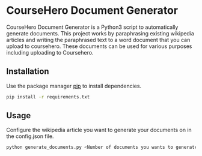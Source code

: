 # CourseHero Document Generator

CourseHero Document Generator is a Python3 script to automatically generate documents. This project works by paraphrasing existing wikipedia articles and writing the paraphrased text to a word document that you can upload to coursehero. These documents can be used for various purposes including uploading to Coursehero.

## Installation

Use the package manager [pip](https://pip.pypa.io/en/stable/) to install dependencies.

```bash
pip install -r requirements.txt
```

## Usage

Configure the wikipedia article you want to generate your documents on in the config.json file.

```python
python generate_documents.py <Number of documents you wants to generate>
```
